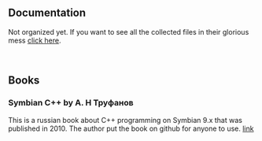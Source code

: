 ## Documentation

Not organized yet. If you want to see all the collected files in their glorious mess [click here](https://mega.nz/#F!KosSkQBb!XuosCJO55zbS_0LLrBeE8g).

<br>

## Books

### Symbian C++ by А. Н Труфанов

This is a russian book about C++ programming on Symbian 9.x that was published in 2010. The author put the book on github for anyone to use. [link](https://github.com/trufanov-nok/SymbianBook_ru) 